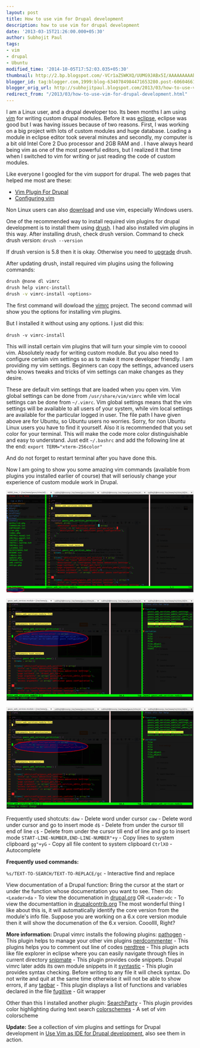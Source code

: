 ```yaml
---
layout: post
title: How to use vim for Drupal development
description: how to use vim for drupal development
date: '2013-03-15T21:26:00.000+05:30'
author: Subhojit Paul
tags:
- vim
- drupal
- Ubuntu
modified_time: '2014-10-05T17:52:03.035+05:30'
thumbnail: http://2.bp.blogspot.com/-VCr1aZSWKXQ/UUMG9JABx5I/AAAAAAAAAb4/ORFUThcFwPY/s72-c/NERD_tree_1+-+(-var-www-gauss-sites-all-modules-custom-gauss_web_services)+-+VIM_003.png
blogger_id: tag:blogger.com,1999:blog-6340784984471653280.post-6060466197356187134
blogger_orig_url: http://subhojitpaul.blogspot.com/2013/03/how-to-use-vim-for-drupal-development.html
redirect_from: "/2013/03/how-to-use-vim-for-drupal-development.html"
---
```


I am a Linux user, and a drupal developer too. Its been months I am using [vim](http://en.wikipedia.org/wiki/Vim_(text_editor)) for writing custom drupal modules. Before it was [eclipse](http://en.wikipedia.org/wiki/Eclipse_(software)), eclipse was good but I was having issues because of two reasons. First, I was working on a big project with lots of custom modules and huge database. Loading a module in eclipse editor took several minutes and secondly, my computer is a bit old Intel Core 2 Duo processor and 2GB RAM and . I have always heard being vim as one of the most powerful editors, but I realized it that time when I switched to vim for writing or just reading the code of custom modules.

Like everyone I googled for the vim support for drupal. The web pages that helped me most are these:

*   [Vim Plugin For Drupal](http://drupal.org/project/vimrc)
*   [Configuring vim](http://drupal.org/node/29325)

Non Linux users can also [download](http://www.vim.org/download.php) and use vim, especially Windows users.

One of the recommended way to install required vim plugins for drupal development is to install them using [drush](http://drupal.org/project/drush). I had also installed vim plugins in this way. After installing drush, check drush version. Command to check drush version: `drush --version`

If drush version is 5.8 then it is okay. Otherwise you need to [upgrade](http://drupal.org/node/901828) drush.

After updating drush, install required vim plugins using the following commands:

```bash
drush @none dl vimrc
drush help vimrc-install
drush -v vimrc-install <options>
```

The first command will dowload the [vimrc](http://drupal.org/project/vimrc) project. The second commad will show you the options for installing vim plugins.

But I installed it without using any options. I just did this:

`drush -v vimrc-install`

This will install certain vim plugins that will turn your simple vim to cooool vim. Absolutely ready for writing custom module. But you also need to configure certain vim settings so as to make it more developer friendly. I am providing my vim settings. Beginners can copy the settings, advanced users who knows tweaks and tricks of vim settings can make changes as they desire.

These are default vim settings that are loaded when you open vim. Vim global settings can be done from `/usr/share/vim/vimrc` while vim local settings can be done from `~/.vimrc`. Vim global settings means that the vim settings will be available to all users of your system, while vim local settings are available for the particular logged in user. The file path I have given above are for Ubuntu, so Ubuntu users no worries. Sorry, for non Ubuntu Linux users you have to find it yourself.
Also it is recommended that you set color for your terminal. This will make the code more color distinguishable and easy to understand. Just edit `~/.bashrc` and add the following line at the end: `export TERM="xterm-256color"`

And do not forget to restart terminal after you have done this.

Now I am going to show you some amazing vim commands (available from plugins you installed earlier of course) that will seriously change your experience of custom module work in Drupal.

[![NERDTree](../images/post_5/vim-nerdtree.png)](../images/post_5/vim-nerdtree.png)

[![NERDCommeter](../images/post_5/vim-nerdcommenter.png)](../images/post_5/vim-nerdcommenter.png)

[![NERDCommenter](../images/post_5/vim-nerdcommenter2.png)](../images/post_5/vim-nerdcommenter2.png)

Frequently used shotcuts:
`daw` - Delete word under cursor
`caw` - Delete word under cursor and go to insert mode
`d$` - Delete from under the cursor till end of line
`c$` - Delete from under the cursor till end of line and go to insert mode
`START-LINE-NUMBER,END-LINE-NUMBER"+y` - Copy lines to system clipboard
`gg"+yG` - Copy all file content to system clipboard
`CtrlXO` - Autocomplete

**Frequently used commands:**

`%s/TEXT-TO-SEARCH/TEXT-TO-REPLACE/gc` - Interactive find and replace

View documentation of a Drupal function:
Bring the cursor at the start or under the function whose documentation you want to see. Then do:
`<Leader>da` - To view the documenation in [drupal.org](http://drupal.org/) OR
`<Leader>dc` - To view the documentattion in [drupalcontrib.org](http://drupalcontrib.org/)</span>
The most wonderful thing I like about this is, it will automatically identify the core version from the module's info file. Suppose you are working on a 6.x core version module then it will show the documenation of the 6.x version. Cooollll, Right?

**More information:**
Drupal vimrc installs the following plugins:
[pathogen](https://github.com/tpope/vim-pathogen) - This plugin helps to manage your other vim plugins
[nerdcommenter](https://github.com/scrooloose/nerdcommenter) - This plugins helps you to comment out line of codes
[nerdtree](https://github.com/scrooloose/nerdtree) - This plugin acts like file explorer in eclipse where you can easily navigate through files in current directory
[snipmate](http://www.vim.org/scripts/script.php?script_id=2540) - This plugin provides code snippets. Drupal vimrc later adds its own module snippets in it
[syntastic](https://github.com/scrooloose/syntastic) - This plugin provides syntax checking. Before writing to any file it will check syntax. Do not write and quit at the same time otherwise it will not be able to show errors, if any
[tagbar](https://github.com/majutsushi/tagbar) - This plugin displays a list of functions and variables declared in the file
[fugitive](https://github.com/tpope/vim-fugitive) - Git wrapper

Other than this I installed another plugin:
[SearchParty](https://github.com/dahu/SearchParty) - This plugin provides color highlighting during text search
[colorschemes](https://github.com/flazz/vim-colorschemes) -  A set of vim colorscheme

**Update:**
See a collection of vim plugins and settings for Drupal development in [Use Vim as IDE for Drupal development](http://subhojitpaul.blogspot.com/2014/10/use-vim-as-ide-for-drupal-development.html), also see them in action.
